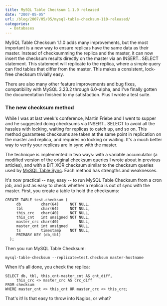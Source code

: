 ```yaml
---
title: MySQL Table Checksum 1.1.0 released
date: "2007-05-05"
url: /blog/2007/05/05/mysql-table-checksum-110-released/
categories:
  - Databases
---
```


MySQL Table Checksum 1.1.0 adds many improvements, but the most important is a new way to ensure replicas have the same data as their master. Instead of checksumming the replica and the master, it can now insert the checksum results directly on the master via an INSERT.. SELECT statement. This statement will replicate to the replica, where a simple query can find tables that differ from the master. This makes a consistent, lock-free checksum trivially easy.

There are also many other feature improvements and bug fixes, compatibility with MySQL 3.23.2 through 6.0-alpha, and I've finally gotten the documentation finished to my satisfaction. Plus I wrote a test suite.

### The new checksum method

While I was at last week's conference, Martin Friebe and I went to supper and he suggested doing checksums via INSERT.. SELECT to avoid all the hassles with locking, waiting for replicas to catch up, and so on. This method guarantees checksums are taken at the same point in replication on the master and replica, and requires no locking or waiting. It's a much better way to verify your replicas are in sync with the master.

The technique is implemented in two ways: with a variable accumulator (a modified version of the original checksum queries I wrote about in previous articles), and with a BIT_XOR checksum similar to the checksum queries used by [MySQL Table Sync](http://code.google.com/p/maatkit). Each method has strengths and weaknesses.

It's now practical -- nay, easy -- to run MySQL Table Checksum from a cron job, and just as easy to check whether a replica is out of sync with the master. First, you create a table to hold the checksums:

```
CREATE TABLE test.checksum (
     db         char(64)     NOT NULL,
     tbl        char(64)     NOT NULL,
     this_crc   char(40)     NOT NULL,
     this_cnt   int unsigned NOT NULL,
     master_crc char(40)         NULL,
     master_cnt int unsigned     NULL,
     ts         timestamp    NOT NULL,
     PRIMARY KEY (db,tbl)
  );
```

Then you run MySQL Table Checksum:

```
mysql-table-checksum --replicate=test.checksum master-hostname
```

When it's all done, you check the replica:

```
SELECT db, tbl, this_cnt-master_cnt AS cnt_diff,
     this_crc <> master_crc AS crc_diff
FROM checksum
WHERE master_cnt <> this_cnt OR master_crc <> this_crc;
```

That's it! Is that easy to throw into Nagios, or what?


